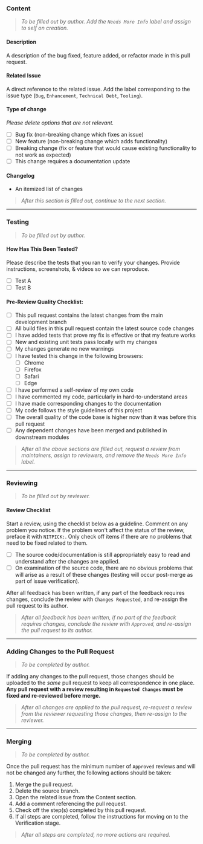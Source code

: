 
### Content
> _To be filled out by author. Add the `Needs More Info` label and assign to self on creation._

#### **Description**
A description of the bug fixed, feature added, or refactor made in this pull request.

#### **Related Issue**
A direct reference to the related issue. Add the label corresponding to the issue type (`Bug`, `Enhancement`, `Technical Debt`, `Tooling`).

#### **Type of change**
_Please delete options that are not relevant._

- [ ] Bug fix (non-breaking change which fixes an issue)
- [ ] New feature (non-breaking change which adds functionality)
- [ ] Breaking change (fix or feature that would cause existing functionality to not work as expected)
- [ ] This change requires a documentation update

#### **Changelog**
- An itemized list of changes

> _After this section is filled out, continue to the next section._

---

### Testing
> _To be filled out by author._

#### **How Has This Been Tested?**

Please describe the tests that you ran to verify your changes. Provide instructions, screenshots, & videos so we can reproduce.

- [ ] Test A
- [ ] Test B

#### **Pre-Review Quality Checklist:**

- [ ] This pull request contains the latest changes from the main development branch
- [ ] All build files in this pull request contain the latest source code changes
- [ ] I have added tests that prove my fix is effective or that my feature works
- [ ] New and existing unit tests pass locally with my changes
- [ ] My changes generate no new warnings
- [ ] I have tested this change in the following browsers:
  - [ ] Chrome
  - [ ] Firefox
  - [ ] Safari
  - [ ] Edge
- [ ] I have performed a self-review of my own code
- [ ] I have commented my code, particularly in hard-to-understand areas
- [ ] I have made corresponding changes to the documentation
- [ ] My code follows the style guidelines of this project
- [ ] The overall quality of the code base is higher now than it was before this pull request
- [ ] Any dependent changes have been merged and published in downstream modules

> _After all the above sections are filled out, request a review from maintainers, assign to reviewers, and remove the `Needs More Info` label._

---

### Reviewing
> _To be filled out by reviewer._

#### **Review Checklist**
Start a review, using the checklist below as a guideline. Comment on any problem you notice. If the problem won't affect the status of the review, preface it with `NITPICK:`. Only check off items if there are no problems that need to be fixed related to them.
- [ ] The source code/documentation is still appropriately easy to read and understand after the changes are applied.
- [ ] On examination of the source code, there are no obvious problems that will arise as a result of these changes (testing will occur post-merge as part of issue verification).

After all feedback has been written, if any part of the feedback requires changes, conclude the review with `Changes Requested`, and re-assign the pull request to its author.

> _After all feedback has been written, if no part of the feedback requires changes, conclude the review with `Approved`, and re-assign the pull request to its author._

---

### Adding Changes to the Pull Request
> _To be completed by author._

If adding any changes to the pull request, those changes should be uploaded to the _same_ pull request to keep all correspondence in one place. **Any pull request with a review resulting in `Requested Changes` must be fixed and re-reviewed before merge.**

> _After all changes are applied to the pull request, re-request a review from the reviewer requesting those changes, then re-assign to the reviewer._

---

### Merging
> _To be completed by author._

Once the pull request has the minimum number of `Approved` reviews and will not be changed any further, the following actions should be taken:
1. Merge the pull request.
1. Delete the source branch.
1. Open the related issue from the Content section.
1. Add a comment referencing the pull request.
1. Check off the step(s) completed by this pull request.
1. If all steps are completed, follow the instructions for moving on to the Verification stage.

> _After all steps are completed, no more actions are required._
